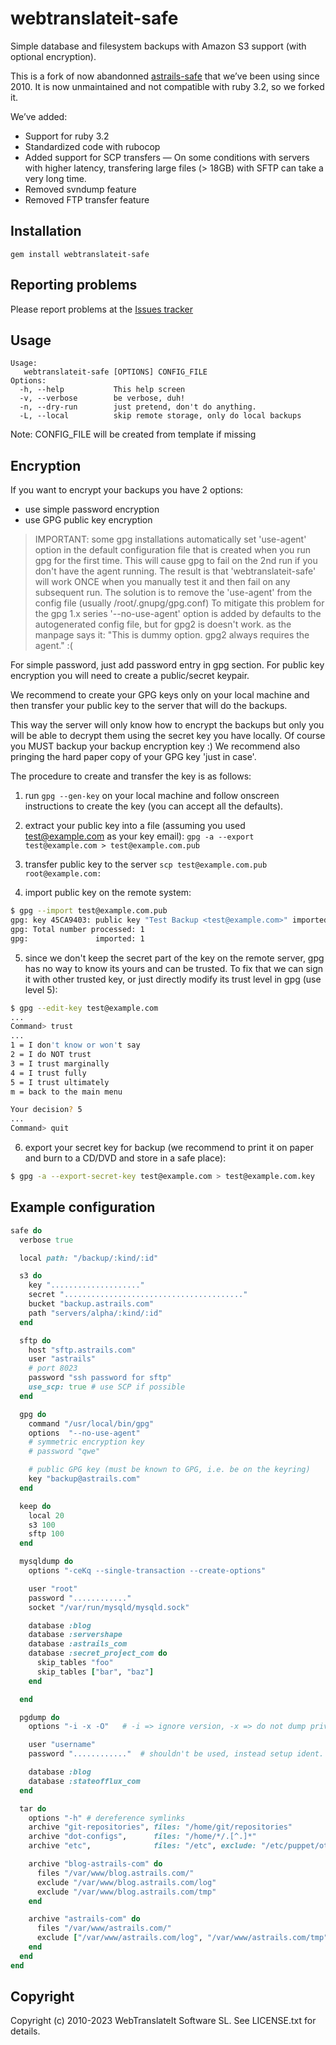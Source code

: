 # webtranslateit-safe

Simple database and filesystem backups with Amazon S3 support (with optional encryption).

This is a fork of now abandonned [astrails-safe](https://github.com/astrails/safe) that we’ve been using since 2010. It is now unmaintained and not compatible with ruby 3.2, so we forked it.

We’ve added:

- Support for ruby 3.2
- Standardized code with rubocop
- Added support for SCP transfers — On some conditions with servers with higher latency, transfering large files (> 18GB) with SFTP can take a very long time.
- Removed svndump feature
- Removed FTP transfer feature

## Installation

    gem install webtranslateit-safe

## Reporting problems

Please report problems at the [Issues tracker](http://github.com/webtranslateit/safe/issues)

## Usage

    Usage:
       webtranslateit-safe [OPTIONS] CONFIG_FILE
    Options:
      -h, --help           This help screen
      -v, --verbose        be verbose, duh!
      -n, --dry-run        just pretend, don't do anything.
      -L, --local          skip remote storage, only do local backups

Note: CONFIG\_FILE will be created from template if missing

## Encryption

If you want to encrypt your backups you have 2 options:
* use simple password encryption
* use GPG public key encryption

> IMPORTANT: some gpg installations automatically set 'use-agent' option in the default
> configuration file that is created when you run gpg for the first time. This will cause
> gpg to fail on the 2nd run if you don't have the agent running. The result is that
> 'webtranslateit-safe' will work ONCE when you manually test it and then fail on any subsequent run.
> The solution is to remove the 'use-agent' from the config file (usually /root/.gnupg/gpg.conf)
> To mitigate this problem for the gpg 1.x series '--no-use-agent' option is added by defaults
> to the autogenerated config file, but for gpg2 is doesn't work. as the manpage says it:
> "This is dummy option. gpg2 always requires the agent." :(

For simple password, just add password entry in gpg section.
For public key encryption you will need to create a public/secret keypair.

We recommend to create your GPG keys only on your local machine and then
transfer your public key to the server that will do the backups.

This way the server will only know how to encrypt the backups but only you
will be able to decrypt them using the secret key you have locally. Of course
you MUST backup your backup encryption key :)
We recommend also pringing the hard paper copy of your GPG key 'just in case'.

The procedure to create and transfer the key is as follows:

1. run `gpg --gen-key` on your local machine and follow onscreen instructions to create the key
   (you can accept all the defaults).

2. extract your public key into a file (assuming you used test@example.com as your key email):
   `gpg -a --export test@example.com > test@example.com.pub`

3. transfer public key to the server
   `scp test@example.com.pub root@example.com:`

4. import public key on the remote system:

``` bash
$ gpg --import test@example.com.pub
gpg: key 45CA9403: public key "Test Backup <test@example.com>" imported
gpg: Total number processed: 1
gpg:               imported: 1
```

5. since we don't keep the secret part of the key on the remote server, gpg has
   no way to know its yours and can be trusted.
   To fix that we can sign it with other trusted key, or just directly modify its
   trust level in gpg (use level 5):

``` bash
$ gpg --edit-key test@example.com
...
Command> trust
...
1 = I don't know or won't say
2 = I do NOT trust
3 = I trust marginally
4 = I trust fully
5 = I trust ultimately
m = back to the main menu

Your decision? 5
...
Command> quit
```

6. export your secret key for backup
   (we recommend to print it on paper and burn to a CD/DVD and store in a safe place):

``` bash
$ gpg -a --export-secret-key test@example.com > test@example.com.key
```
## Example configuration

``` ruby
safe do
  verbose true

  local path: "/backup/:kind/:id"

  s3 do
    key "...................."
    secret "........................................"
    bucket "backup.astrails.com"
    path "servers/alpha/:kind/:id"
  end

  sftp do
    host "sftp.astrails.com"
    user "astrails"
    # port 8023
    password "ssh password for sftp"
    use_scp: true # use SCP if possible
  end

  gpg do
    command "/usr/local/bin/gpg"
    options  "--no-use-agent"
    # symmetric encryption key
    # password "qwe"

    # public GPG key (must be known to GPG, i.e. be on the keyring)
    key "backup@astrails.com"
  end

  keep do
    local 20
    s3 100
    sftp 100
  end

  mysqldump do
    options "-ceKq --single-transaction --create-options"

    user "root"
    password "............"
    socket "/var/run/mysqld/mysqld.sock"

    database :blog
    database :servershape
    database :astrails_com
    database :secret_project_com do
      skip_tables "foo"
      skip_tables ["bar", "baz"]
    end

  end

  pgdump do
    options "-i -x -O"   # -i => ignore version, -x => do not dump privileges (grant/revoke), -O => skip restoration of object ownership in plain text format

    user "username"
    password "............"  # shouldn't be used, instead setup ident.  Current functionality exports a password env to the shell which pg_dump uses - untested!

    database :blog
    database :stateofflux_com
  end

  tar do
    options "-h" # dereference symlinks
    archive "git-repositories", files: "/home/git/repositories"
    archive "dot-configs",      files: "/home/*/.[^.]*"
    archive "etc",              files: "/etc", exclude: "/etc/puppet/other"

    archive "blog-astrails-com" do
      files "/var/www/blog.astrails.com/"
      exclude "/var/www/blog.astrails.com/log"
      exclude "/var/www/blog.astrails.com/tmp"
    end

    archive "astrails-com" do
      files "/var/www/astrails.com/"
      exclude ["/var/www/astrails.com/log", "/var/www/astrails.com/tmp"]
    end
  end
end
```

## Copyright

Copyright (c) 2010-2023 WebTranslateIt Software SL. See LICENSE.txt for details.
